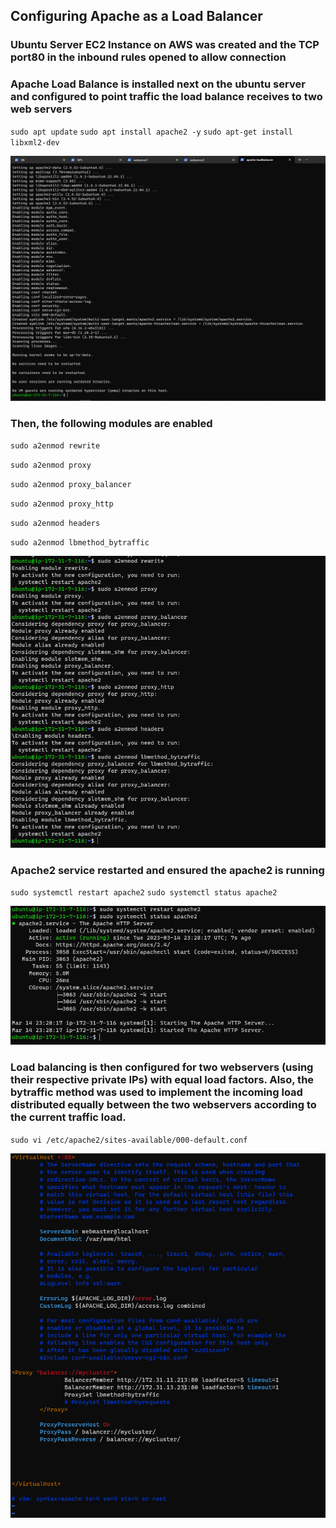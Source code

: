 ## Configuring Apache as a Load Balancer

### Ubuntu Server EC2 Instance on AWS was created and the TCP port80 in the inbound rules opened to allow connection

### Apache Load Balance is installed next on the ubuntu server and configured to point traffic the load balance receives to two web servers
`sudo apt update`
`sudo apt install apache2 -y`
`sudo apt-get install libxml2-dev`

![apache-install](/images/apache-install.PNG)

### Then, the following modules are enabled

`sudo a2enmod rewrite`

`sudo a2enmod proxy`

`sudo a2enmod proxy_balancer`

`sudo a2enmod proxy_http`

`sudo a2enmod headers`

`sudo a2enmod lbmethod_bytraffic`

![module-enable](/images/enabling-modules.PNG)


### Apache2 service restarted and ensured the apache2 is running

`sudo systemctl restart apache2`
`sudo systemctl status apache2`

![apache-run](/images/apache-run.PNG)



### Load balancing is then configured for two webservers (using their respective private IPs) with equal load factors. Also, the bytraffic method was used to implement the incoming load distributed equally between the two webservers according to the current traffic load.

`sudo vi /etc/apache2/sites-available/000-default.conf`

![lb-config](/images/load-balance-config.PNG)
